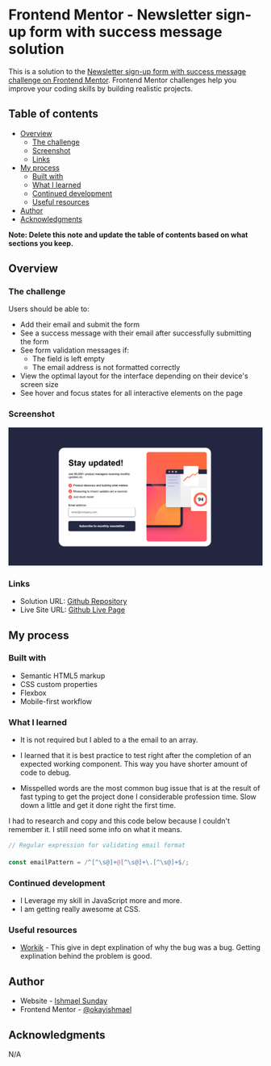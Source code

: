 # Frontend Mentor - Newsletter sign-up form with success message solution

This is a solution to the [Newsletter sign-up form with success message challenge on Frontend Mentor](https://www.frontendmentor.io/challenges/newsletter-signup-form-with-success-message-3FC1AZbNrv). Frontend Mentor challenges help you improve your coding skills by building realistic projects.

## Table of contents

- [Overview](#overview)
  - [The challenge](#the-challenge)
  - [Screenshot](#screenshot)
  - [Links](#links)
- [My process](#my-process)
  - [Built with](#built-with)
  - [What I learned](#what-i-learned)
  - [Continued development](#continued-development)
  - [Useful resources](#useful-resources)
- [Author](#author)
- [Acknowledgments](#acknowledgments)

**Note: Delete this note and update the table of contents based on what sections you keep.**

## Overview

### The challenge

Users should be able to:

- Add their email and submit the form
- See a success message with their email after successfully submitting the form
- See form validation messages if:
  - The field is left empty
  - The email address is not formatted correctly
- View the optimal layout for the interface depending on their device's screen size
- See hover and focus states for all interactive elements on the page

### Screenshot

![](assets/images/Screenshot-newsletter.png)

### Links

- Solution URL: [Github Repository](https://github.com/okayishmael/newsletter-sign-up-with-success-message)
- Live Site URL: [Github Live Page](https://okayishmael.github.io/newsletter-sign-up-with-success-message)

## My process

### Built with

- Semantic HTML5 markup
- CSS custom properties
- Flexbox
- Mobile-first workflow

### What I learned

- It is not required but I abled to a the email to an array.

- I learned that it is best practice to test right after the completion of an expected working component. This way you have shorter amount of code to debug.

- Misspelled words are the most common bug issue that is at the result of fast typing to get the project done I considerable profession time. Slow down a little and get it done right the first time.

I had to research and copy and this code below because I couldn't remember it. I still need some info on what it means.

```js
// Regular expression for validating email format

const emailPattern = /^[^\s@]+@[^\s@]+\.[^\s@]+$/;
```

### Continued development

- I Leverage my skill in JavaScript more and more.
- I am getting really awesome at CSS.

### Useful resources

- [Workik](https://www.workik.com) - This give in dept explination of why the bug was a bug. Getting explination behind the problem is good.

## Author

- Website - [Ishmael Sunday](https://www.linkedin.com/in/ishmael-sunday)
- Frontend Mentor - [@okayishmael](https://www.frontendmentor.io/profile/okayishmael)

## Acknowledgments

N/A
